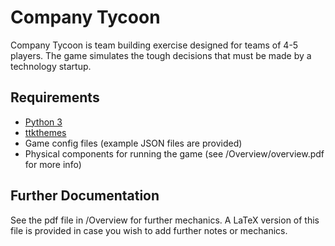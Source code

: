 # Company Tycoon

Company Tycoon is team building exercise designed for teams of 4-5 players. The game simulates the tough decisions that must be made by a technology startup.

## Requirements

- [Python 3](https://www.python.org/)
- [ttkthemes](https://github.com/TkinterEP/ttkthemes)
- Game config files (example JSON files are provided)
- Physical components for running the game (see /Overview/overview.pdf for more info)

## Further Documentation

See the pdf file in /Overview for further mechanics. A LaTeX version of this file is provided in case you wish to add further notes or mechanics.
